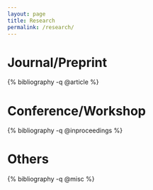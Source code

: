 ```yaml
---
layout: page
title: Research
permalink: /research/
---
```



# Journal/Preprint

{% bibliography  -q @article %}

# Conference/Workshop

{% bibliography  -q @inproceedings %}

# Others

{% bibliography  -q @misc %}